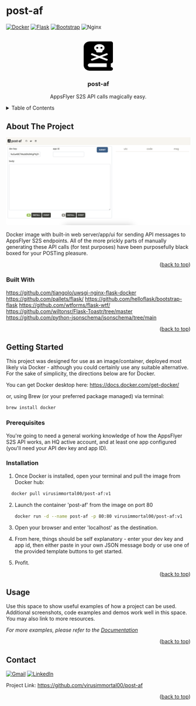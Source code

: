 # post-af

<!-- Improved compatibility of back to top link: See: https://github.com/othneildrew/Best-README-Template/pull/73 -->
<a name="readme-top"></a>

<!-- PROJECT SHIELDS -->
<!--
*** I'm using markdown "reference style" links for readability.
*** Reference links are enclosed in brackets [ ] instead of parentheses ( ).
*** See the bottom of this document for the declaration of the reference variables
*** for contributors-url, forks-url, etc. This is an optional, concise syntax you may use.
*** https://www.markdownguide.org/basic-syntax/#reference-style-links
-->

[![Docker](https://img.shields.io/badge/docker-%230db7ed.svg?style=for-the-badge&logo=docker&logoColor=white)][docker-url]
[![Flask](https://img.shields.io/badge/flask-%23000.svg?style=for-the-badge&logo=flask&logoColor=white)][flask-url]
[![Bootstrap](https://img.shields.io/badge/bootstrap-%238511FA.svg?style=for-the-badge&logo=bootstrap&logoColor=white)][Bootstrap-url]
![Nginx](https://img.shields.io/badge/nginx-%23009639.svg?style=for-the-badge&logo=nginx&logoColor=white)


<!-- PROJECT LOGO -->
<br />
<div align="center">
  <a href="https://github.com/virusimmortal00/post-af">
    <img src="app/static/book-skull-solid.svg" alt="Logo" width="80" height="80">
  </a>

<h3 align="center">post-af</h3>

  <p align="center">
  AppsFlyer S2S API calls magically easy.
  </p>
</div>



<!-- TABLE OF CONTENTS -->
<details>
  <summary>Table of Contents</summary>
  <ol>
    <li>
      <a href="#about-the-project">About The Project</a>
      <ul>
        <li><a href="#built-with">Built With</a></li>
      </ul>
    </li>
    <li>
      <a href="#getting-started">Getting Started</a>
      <ul>
        <li><a href="#prerequisites">Prerequisites</a></li>
        <li><a href="#installation">Installation</a></li>
      </ul>
    </li>
    <li><a href="#usage">Usage</a></li>
    <li><a href="#roadmap">Roadmap</a></li>
    <li><a href="#contributing">Contributing</a></li>
    <li><a href="#license">License</a></li>
    <li><a href="#contact">Contact</a></li>
    <li><a href="#acknowledgments">Acknowledgments</a></li>
  </ol>
</details>



<!-- ABOUT THE PROJECT -->
## About The Project

[![Product Name Screen Shot][product-screenshot]](https://example.com)

Docker image with built-in web server/app/ui for sending API messages to AppsFlyer S2S endpoints.  All of the more prickly parts of manually generating these API calls (for test purposes) have been purposefully black boxed for your POSTing pleasure.  

<p align="right">(<a href="#readme-top">back to top</a>)</p>

### Built With

https://github.com/tiangolo/uwsgi-nginx-flask-docker
https://github.com/pallets/flask/
https://github.com/helloflask/bootstrap-flask
https://github.com/wtforms/flask-wtf/
https://github.com/wiltonsr/Flask-Toastr/tree/master
https://github.com/python-jsonschema/jsonschema/tree/main

<p align="right">(<a href="#readme-top">back to top</a>)</p>

<!-- GETTING STARTED -->
## Getting Started

This project was designed for use as an image/container, deployed most likely via Docker - although you could certainly use any suitable alternative.  For the sake of simplicity, the directions below are for Docker.

You can get Docker desktop here:
https://docs.docker.com/get-docker/

or, using Brew (or your preferred package managed) via terminal:

  ```sh
  brew install docker
  ```

### Prerequisites

You're going to need a general working knowledge of how the AppsFlyer S2S API works, an HQ active account, and at least one app configured (you'll need your API dev key and app ID).

### Installation

1. Once Docker is installed, open your terminal and pull the image from Docker hub:

  ```sh
    docker pull virusimmortal00/post-af:v1
  ```

2. Launch the container 'post-af' from the image on port 80
   ```sh
   docker run -d --name post-af -p 80:80 virusimmortal00/post-af:v1
   ```
3. Open your browser and enter 'localhost' as the destination.

4. From here, things should be self explanatory - enter your dev key and app id, then either paste in your own JSON message body or use one of the provided template buttons to get started.

5. Profit.

<p align="right">(<a href="#readme-top">back to top</a>)</p>



<!-- USAGE EXAMPLES -->
## Usage

Use this space to show useful examples of how a project can be used. Additional screenshots, code examples and demos work well in this space. You may also link to more resources.

_For more examples, please refer to the [Documentation](https://example.com)_

<p align="right">(<a href="#readme-top">back to top</a>)</p>

<!-- CONTACT -->
## Contact
[![Gmail](https://img.shields.io/badge/Gmail-D14836?style=for-the-badge&logo=gmail&logoColor=white)][gmail-url]
[![LinkedIn][linkedin-shield]][linkedin-url]


Project Link: https://github.com/virusimmortal00/post-af

<p align="right">(<a href="#readme-top">back to top</a>)</p>

<!-- MARKDOWN LINKS & IMAGES -->
<!-- https://www.markdownguide.org/basic-syntax/#reference-style-links -->
[linkedin-shield]: https://img.shields.io/badge/linkedin-%230077B5.svg?style=for-the-badge&logo=linkedin&logoColor=white
[linkedin-url]: hhttps://www.linkedin.com/in/bobby-sayers/

[product-screenshot]: images/post-af_screen1.png

[Bootstrap-url]: https://getbootstrap.com

[JQuery.com]: https://img.shields.io/badge/jQuery-0769AD?style=for-the-badge&logo=jquery&logoColor=white
[JQuery-url]: https://jquery.com


[docker-url]: https://hub.docker.com/r/virusimmortal00/post-af
[flask-url]: https://github.com/pallets/flask/
[gmail-url]: http://mailto:rsayers88@gmail.com
